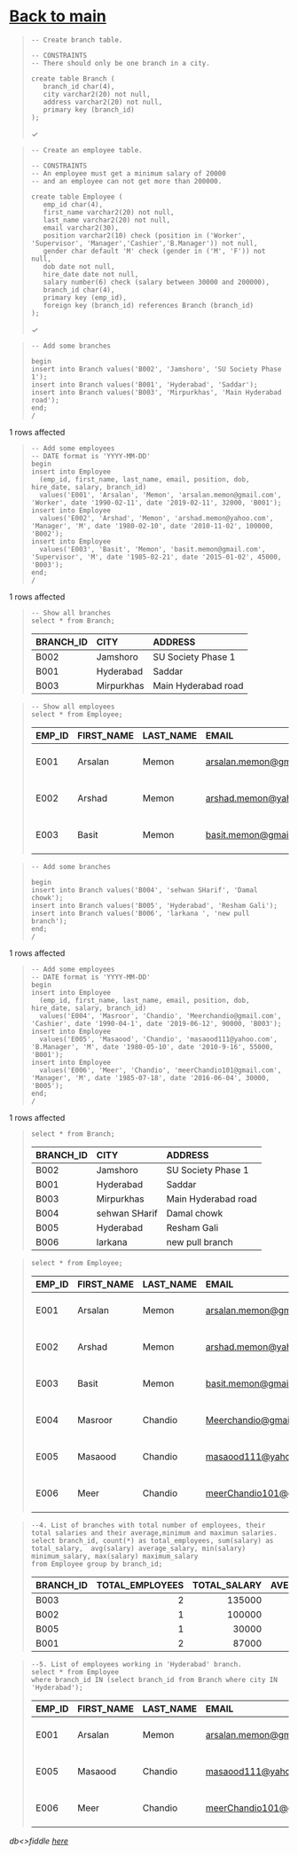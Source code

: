 # [Back to main](https://github.com/glaghari/database-assignement-2019)
<!-- -->
>     -- Create branch table.
>     
>     -- CONSTRAINTS
>     -- There should only be one branch in a city.
>     
>     create table Branch (
>        branch_id char(4),
>        city varchar2(20) not null,
>        address varchar2(20) not null,
>        primary key (branch_id)
>     );
> 
> ✓

<!-- -->
>     -- Create an employee table.
>     
>     -- CONSTRAINTS
>     -- An employee must get a minimum salary of 20000
>     -- and an employee can not get more than 200000.
>     
>     create table Employee (
>        emp_id char(4),
>        first_name varchar2(20) not null,
>        last_name varchar2(20) not null,
>        email varchar2(30),
>        position varchar2(10) check (position in ('Worker', 'Supervisor', 'Manager','Cashier','B.Manager')) not null,
>        gender char default 'M' check (gender in ('M', 'F')) not null,
>        dob date not null,
>        hire_date date not null,
>        salary number(6) check (salary between 30000 and 200000),
>        branch_id char(4),
>        primary key (emp_id),
>        foreign key (branch_id) references Branch (branch_id)
>     );
> 
> ✓

<!-- -->
>     -- Add some branches
>     
>     begin
>     insert into Branch values('B002', 'Jamshoro', 'SU Society Phase 1');
>     insert into Branch values('B001', 'Hyderabad', 'Saddar');
>     insert into Branch values('B003', 'Mirpurkhas', 'Main Hyderabad road');
>     end;
>     /
> 
1 rows affected

<!-- -->
>     -- Add some employees
>     -- DATE format is 'YYYY-MM-DD'
>     begin
>     insert into Employee
>       (emp_id, first_name, last_name, email, position, dob, hire_date, salary, branch_id)
>       values('E001', 'Arsalan', 'Memon', 'arsalan.memon@gmail.com', 'Worker', date '1990-02-11', date '2019-02-11', 32000, 'B001');
>     insert into Employee
>       values('E002', 'Arshad', 'Memon', 'arshad.memon@yahoo.com', 'Manager', 'M', date '1980-02-10', date '2010-11-02', 100000, 'B002');
>     insert into Employee
>       values('E003', 'Basit', 'Memon', 'basit.memon@gmail.com', 'Supervisor', 'M', date '1985-02-21', date '2015-01-02', 45000, 'B003');
>     end;
>     /
> 
1 rows affected

<!-- -->
>     -- Show all branches
>     select * from Branch;
> 
> | BRANCH_ID | CITY       | ADDRESS             |
> | :-------- | :--------- | :------------------ |
> | B002      | Jamshoro   | SU Society Phase 1  |
> | B001      | Hyderabad  | Saddar              |
> | B003      | Mirpurkhas | Main Hyderabad road |

<!-- -->
>     -- Show all employees
>     select * from Employee;
> 
> | EMP_ID | FIRST_NAME | LAST_NAME | EMAIL                   | POSITION   | GENDER | DOB       | HIRE_DATE | SALARY | BRANCH_ID |
> | :----- | :--------- | :-------- | :---------------------- | :--------- | :----- | :-------- | :-------- | -----: | :-------- |
> | E001   | Arsalan    | Memon     | arsalan.memon@gmail.com | Worker     | M      | 11-FEB-90 | 11-FEB-19 |  32000 | B001      |
> | E002   | Arshad     | Memon     | arshad.memon@yahoo.com  | Manager    | M      | 10-FEB-80 | 02-NOV-10 | 100000 | B002      |
> | E003   | Basit      | Memon     | basit.memon@gmail.com   | Supervisor | M      | 21-FEB-85 | 02-JAN-15 |  45000 | B003      |

<!-- -->
>     -- Add some branches
>     
>     begin
>     insert into Branch values('B004', 'sehwan SHarif', 'Damal chowk');
>     insert into Branch values('B005', 'Hyderabad', 'Resham Gali');
>     insert into Branch values('B006', 'larkana ', 'new pull branch');
>     end;
>     /
> 
1 rows affected

<!-- -->
>     -- Add some employees
>     -- DATE format is 'YYYY-MM-DD'
>     begin
>     insert into Employee
>       (emp_id, first_name, last_name, email, position, dob, hire_date, salary, branch_id)
>       values('E004', 'Masroor', 'Chandio', 'Meerchandio@gmail.com', 'Cashier', date '1990-04-1', date '2019-06-12', 90000, 'B003');
>     insert into Employee
>       values('E005', 'Masaood', 'Chandio', 'masaood111@yahoo.com', 'B.Manager', 'M', date '1980-05-10', date '2010-9-16', 55000, 'B001');
>     insert into Employee
>       values('E006', 'Meer', 'Chandio', 'meerChandio101@gmail.com', 'Manager', 'M', date '1985-07-18', date '2016-06-04', 30000, 'B005');
>     end;
>     /
> 
1 rows affected

<!-- -->
>     select * from Branch;
> 
> | BRANCH_ID | CITY          | ADDRESS             |
> | :-------- | :------------ | :------------------ |
> | B002      | Jamshoro      | SU Society Phase 1  |
> | B001      | Hyderabad     | Saddar              |
> | B003      | Mirpurkhas    | Main Hyderabad road |
> | B004      | sehwan SHarif | Damal chowk         |
> | B005      | Hyderabad     | Resham Gali         |
> | B006      | larkana       | new pull branch     |

<!-- -->
>     select * from Employee;
> 
> | EMP_ID | FIRST_NAME | LAST_NAME | EMAIL                    | POSITION   | GENDER | DOB       | HIRE_DATE | SALARY | BRANCH_ID |
> | :----- | :--------- | :-------- | :----------------------- | :--------- | :----- | :-------- | :-------- | -----: | :-------- |
> | E001   | Arsalan    | Memon     | arsalan.memon@gmail.com  | Worker     | M      | 11-FEB-90 | 11-FEB-19 |  32000 | B001      |
> | E002   | Arshad     | Memon     | arshad.memon@yahoo.com   | Manager    | M      | 10-FEB-80 | 02-NOV-10 | 100000 | B002      |
> | E003   | Basit      | Memon     | basit.memon@gmail.com    | Supervisor | M      | 21-FEB-85 | 02-JAN-15 |  45000 | B003      |
> | E004   | Masroor    | Chandio   | Meerchandio@gmail.com    | Cashier    | M      | 01-APR-90 | 12-JUN-19 |  90000 | B003      |
> | E005   | Masaood    | Chandio   | masaood111@yahoo.com     | B.Manager  | M      | 10-MAY-80 | 16-SEP-10 |  55000 | B001      |
> | E006   | Meer       | Chandio   | meerChandio101@gmail.com | Manager    | M      | 18-JUL-85 | 04-JUN-16 |  30000 | B005      |

<!-- -->
>     --4. List of branches with total number of employees, their total salaries and their average,minimum and maximun salaries.
>     select branch_id, count(*) as total_employees, sum(salary) as total_salary,  avg(salary) average_salary, min(salary) minimum_salary, max(salary) maximum_salary
>     from Employee group by branch_id;
> 
> | BRANCH_ID | TOTAL_EMPLOYEES | TOTAL_SALARY | AVERAGE_SALARY | MINIMUM_SALARY | MAXIMUM_SALARY |
> | :-------- | --------------: | -----------: | -------------: | -------------: | -------------: |
> | B003      |               2 |       135000 |          67500 |          45000 |          90000 |
> | B002      |               1 |       100000 |         100000 |         100000 |         100000 |
> | B005      |               1 |        30000 |          30000 |          30000 |          30000 |
> | B001      |               2 |        87000 |          43500 |          32000 |          55000 |

<!-- -->
>     --5. List of employees working in 'Hyderabad' branch.
>     select * from Employee
>     where branch_id IN (select branch_id from Branch where city IN 'Hyderabad');
> 
> | EMP_ID | FIRST_NAME | LAST_NAME | EMAIL                    | POSITION  | GENDER | DOB       | HIRE_DATE | SALARY | BRANCH_ID |
> | :----- | :--------- | :-------- | :----------------------- | :-------- | :----- | :-------- | :-------- | -----: | :-------- |
> | E001   | Arsalan    | Memon     | arsalan.memon@gmail.com  | Worker    | M      | 11-FEB-90 | 11-FEB-19 |  32000 | B001      |
> | E005   | Masaood    | Chandio   | masaood111@yahoo.com     | B.Manager | M      | 10-MAY-80 | 16-SEP-10 |  55000 | B001      |
> | E006   | Meer       | Chandio   | meerChandio101@gmail.com | Manager   | M      | 18-JUL-85 | 04-JUN-16 |  30000 | B005      |

*db<>fiddle [here](https://dbfiddle.uk/?rdbms=oracle_11.2&fiddle=6019279ae79c5ac1a7a4f4b2848a7e11)*

